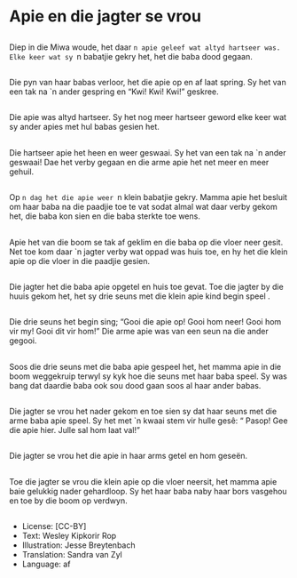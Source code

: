 # Apie en die jagter se vrou

##
Diep in die Miwa woude, het
daar `n apie geleef wat altyd
hartseer was.
Elke keer wat sy `n babatjie
gekry het, het die baba dood
gegaan.

##
Die pyn van haar babas verloor,
het die apie op en af laat
spring.
Sy het van een tak na `n ander
gespring en “Kwi! Kwi! Kwi!”
geskree.

##
Die apie was altyd hartseer.
Sy het nog meer hartseer
geword elke keer wat sy ander
apies met hul babas gesien het.

##
Die hartseer apie het heen en
weer geswaai.
Sy het van een tak na `n ander
geswaai!
Dae het verby gegaan en die
arme apie het net meer en
meer gehuil.

##
Op `n dag het die apie weer `n
klein babatjie gekry.
Mamma apie het besluit om
haar baba na die paadjie toe te
vat sodat almal wat daar verby
gekom het, die baba kon sien
en die baba sterkte toe wens.

##
Apie het van die boom se tak af
geklim en die baba op die vloer
neer gesit.
Net toe kom daar `n jagter
verby wat oppad was huis toe,
en hy het die klein apie op die
vloer in die paadjie gesien.

##
Die jagter het die baba apie
opgetel en huis toe gevat.
Toe die jagter by die huuis
gekom het, het sy drie seuns
met die klein apie kind begin
speel .

##
Die drie seuns het begin sing;
“Gooi die apie op!
Gooi hom neer!
Gooi hom vir my!
Gooi dit vir hom!”
Die arme apie was van een
seun na die ander gegooi.

##
Soos die drie seuns met die
baba apie gespeel het, het
mamma apie in die boom
weggekruip terwyl sy kyk hoe
die seuns met haar baba speel.
Sy was bang dat daardie baba
ook sou dood gaan soos al haar
ander babas.

##
Die jagter se vrou het nader
gekom en toe sien sy dat haar
seuns met die arme baba apie
speel.
Sy het met `n kwaai stem vir
hulle gesê: “ Pasop! Gee die
apie hier. Julle sal hom laat val!”

##
Die jagter se vrou het die apie
in haar arms getel en hom
geseën.

##
Toe die jagter se vrou die klein
apie op die vloer neersit, het
mamma apie baie gelukkig
nader gehardloop.
Sy het haar baba naby haar
bors vasgehou en toe by die
boom op verdwyn.

##
* License: [CC-BY]
* Text: Wesley Kipkorir Rop
* Illustration: Jesse Breytenbach
* Translation: Sandra van Zyl
* Language: af
